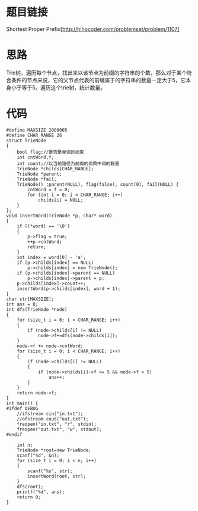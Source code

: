 # 题目链接
Shortest Proper Prefix[http://hihocoder.com/problemset/problem/1107]
# 思路
Trie树，遍历每个节点，找出来以该节点为前缀的字符串的个数，那么对于某个符合条件的节点来说，它的父节点代表的前缀属于的字符串的数量一定大于5，它本身小于等于5。遍历这个trie树，统计数量。
# 代码
	#define MAXSIZE 2000005
	#define CHAR_RANGE 26
	struct TrieNode
	{
		bool flag;//是否是单词的结束
		int cntWord,f;
		int count;//以当前路径为前缀的词典中词的数量
		TrieNode *childs[CHAR_RANGE];
		TrieNode *parent;
		TrieNode *fail;
		TrieNode() :parent(NULL), flag(false), count(0), fail(NULL) {
			cntWord = f = 0;
			for (int i = 0; i < CHAR_RANGE; i++)
				childs[i] = NULL;
		}
	};
	void insertWord(TrieNode *p, char* word)
	{
		if ((*word) == '\0')
		{
			p->flag = true;
			++p->cntWord;
			return;
		}
		int index = word[0] - 'a';
		if (p->childs[index] == NULL)
			p->childs[index] = new TrieNode();
		if (p->childs[index]->parent == NULL)
			p->childs[index]->parent = p;
		p->childs[index]->count++;
		insertWord(p->childs[index], word + 1);
	}
	char str[MAXSIZE];
	int ans = 0;
	int dfs(TrieNode *node)
	{
		for (size_t i = 0; i < CHAR_RANGE; i++)
		{
			if (node->childs[i] != NULL)
				node->f+=dfs(node->childs[i]);
		}
		node->f += node->cntWord;
		for (size_t i = 0; i < CHAR_RANGE; i++)
		{
			if (node->childs[i] != NULL)
			{
				if (node->childs[i]->f <= 5 && node->f > 5)
					ans++;
			}
		}
		return node->f;
	}
	int main() {
	#ifdef DEBUG
		//ifstream cin("in.txt");
		//ofstream cout("out.txt");
		freopen("in.txt", "r", stdin);
		freopen("out.txt", "w", stdout);
	#endif

		int n;
		TrieNode *root=new TrieNode;
		scanf("%d", &n);
		for (size_t i = 0; i < n; i++)
		{
			scanf("%s", str);
			insertWord(root, str);
		}
		dfs(root);
		printf("%d", ans);
		return 0;
	}